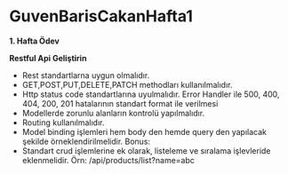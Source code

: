 # GuvenBarisCakanHafta1

**1. Hafta Ödev**

**Restful Api Geliştirin**

* Rest standartlarna uygun olmalıdır.
* GET,POST,PUT,DELETE,PATCH methodları kullanılmalıdır.
* Http status code standartlarına uyulmalıdır. Error Handler ile 500, 400, 404, 200, 201 hatalarının standart format ile verilmesi
* Modellerde zorunlu alanların kontrolü yapılmalıdır.
* Routing kullanılmalıdır.
* Model binding işlemleri hem body den hemde query den yapılacak şekilde örneklendirilmelidir. Bonus:
* Standart crud işlemlerine ek olarak, listeleme ve sıralama işlevleride eklenmelidir. Örn: /api/products/list?name=abc
